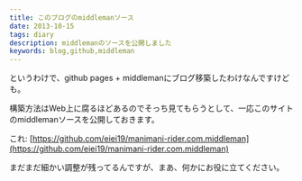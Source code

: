 ```yaml
---
title: このブログのmiddlemanソース
date: 2013-10-15
tags: diary
description: middlemanのソースを公開しました
keywords: blog,github,middleman
---
```


というわけで、github pages + middlemanにブログ移築したわけなんですけども。

構築方法はWeb上に腐るほどあるのでそっち見てもらうとして、一応このサイトのmiddlemanソースを公開しておきます。

これ: [https://github.com/eiei19/manimani-rider.com.middleman](https://github.com/eiei19/manimani-rider.com.middleman)

まだまだ細かい調整が残ってるんですが、まあ、何かにお役に立てください。